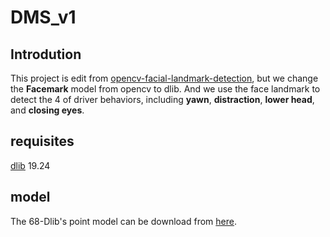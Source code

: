 # DMS_v1
## Introdution
This project is edit from [opencv-facial-landmark-detection](https://learnopencv.com/facemark-facial-landmark-detection-using-opencv/), but we change the **Facemark** model from opencv to dlib.
And we use the face landmark to detect the 4 of driver behaviors, including **yawn**, **distraction**, **lower head**, and **closing eyes**.
## requisites
[dlib](http://dlib.net/) 19.24

## model
The 68-Dlib's point model can be download from [here](https://github.com/davisking/dlib-models/blob/master/shape_predictor_68_face_landmarks.dat.bz2).
